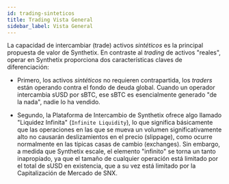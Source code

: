 ```yaml
---
id: trading-sinteticos
title: Trading Vista General
sidebar_label: Vista General
---
```


La capacidad de intercambiar (trade) activos *sintéticos* es la principal propuesta de valor de Synthetix. En contraste al *trading* de activos "reales", operar en Synthetix proporciona dos características claves de diferenciación:

- Primero, los activos *sintéticos* no requieren contrapartida, los *traders* están operando contra el fondo de deuda global. Cuando un operador intercambia sUSD por sBTC, ese sBTC es esencialmente generado "de la nada", nadie lo ha vendido.

- Segundo, la Plataforma de Intercambio de Synthetix ofrece algo llamado "Liquidez Infinita" (`Infinite Liquidity`), lo que significa básicamente que las operaciones en las que se mueva un volumen significativamente alto no causarán deslizamientos en el precio (slippage), como ocurre normalmente en las típicas casas de cambio (exchanges). Sin embargo, a medida que Synthetix escale, el elemento "infinito" se torna un tanto inapropiado, ya que el tamaño de cualquier operación está limitado por el total de sUSD en existencia, que a su vez está limitado por la Capitalización de Mercado de SNX.
